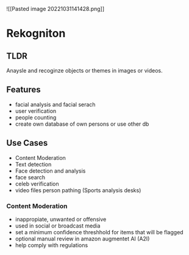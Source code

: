 ![[Pasted image 20221031141428.png]]
# Rekogniton

## TLDR
Anaysle and recoginze objects or themes in images or videos.

## Features
- facial analysis and facial serach
- user verification
- people counting
- create own database of own persons or use other db

## Use Cases
- Content Moderation
- Text detection
- Face detection and analysis
- face search
- celeb verification
- video files person pathing (Sports analysis desks)

### Content Moderation
- inappropiate, unwanted or offensive
- used in social or broadcast media
- set a minimum confidence threshhold for items that will be flagged
- optional manual review in amazon augmentet AI (A2I)
- help comply with regulations
